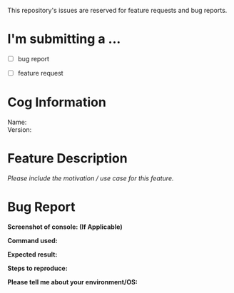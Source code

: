 This repository's issues are reserved for feature requests and bug reports.

# I'm submitting a ...
- [ ] bug report
- [ ] feature request


# **Cog Information**

Name:  
Version:

# Feature Description
*Please include the motivation / use case for this feature.*

# Bug Report
**Screenshot of console: (If Applicable)**

**Command used:**

**Expected result:**

**Steps to reproduce:**

**Please tell me about your environment/OS:**
